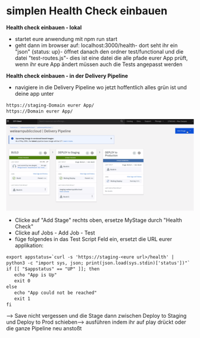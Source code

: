 # simplen Health Check einbauen

**Health check einbauen - lokal**

* startet eure anwendung mit npm run start 
* geht dann im browser auf: localhost:3000/health- dort seht ihr ein "json" {status: up}- öffnet danach den ordner test/functional und die datei "test-routes.js"- dies ist eine datei die alle pfade eurer App prüft, wenn ihr eure App ändert müssen auch die Tests angepasst werden

**Health check einbauen - in der Delivery Pipeline**

* navigiere in die Delivery Pipeline wo jetzt hoffentlich alles grün ist und deine app unter 

```text
https://staging-Domain eurer App/
https://Domain eurer App/
```

![](../../.gitbook/assets/image%20%2824%29.png)

* Clicke auf "Add Stage" rechts oben, ersetze MyStage durch "Health Check"
* Clicke auf Jobs - Add Job - Test
* füge folgendes in das Test Script Feld ein, ersetzt die URL eurer applikation:

```text
export appstatus=`curl -s 'https://staging-<eure url>/health' |     python3 -c "import sys, json; print(json.load(sys.stdin)['status'])"`
if [[ "$appstatus" == "UP" ]]; then 
   echo "App is Up"
   exit 0
else
   echo "App could not be reached"
   exit 1
fi
```

--&gt; Save nicht vergessen und die Stage dann zwischen Deploy to Staging und Deploy to Prod schieben--&gt; ausführen indem ihr auf play drückt oder die ganze Pipeline neu anstoßt

